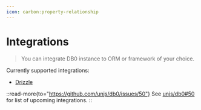 ```yaml
---
icon: carbon:property-relationship
---
```


# Integrations

> You can integrate DB0 instance to ORM or framework of your choice.

Currently supported integrations:

- [Drizzle](/integrations/drizzle)

::read-more{to="https://github.com/unjs/db0/issues/50"}
See [unjs/db0#50](https://github.com/unjs/db0/issues/50) for list of upcoming integrations.
::
